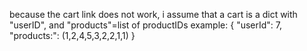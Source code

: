 
because the cart link does not work,  i assume that a cart is a dict with "userID", and "products"=list of productIDs
example:
{
"userId": 7,
"products:": (1,2,4,5,3,2,2,1,1)
}
